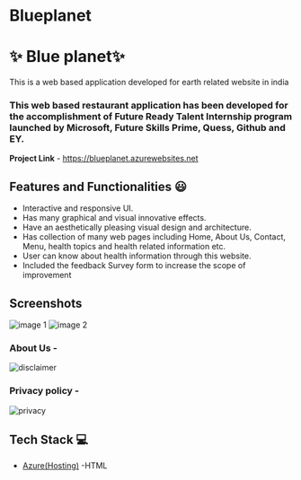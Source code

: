 # Blueplanet
# ✨ Blue planet✨

This is a web based application developed for earth related  website in india

### This web based restaurant application has been developed for the accomplishment of Future Ready Talent Internship program launched by Microsoft, Future Skills Prime, Quess, Github and EY.


**Project Link** - https://blueplanet.azurewebsites.net



## Features and Functionalities 😃

- Interactive and responsive UI.
- Has many graphical and visual innovative effects.
- Have an aesthetically pleasing visual design and architecture.
- Has collection of many web pages including Home, About Us, Contact, Menu, health topics and health related information etc.
- User can know about health information through this website.
- Included the feedback Survey form to increase the scope of improvement 

## Screenshots

 


![image 1](https://user-images.githubusercontent.com/115135324/194542304-23eae8d2-b706-431a-b4fd-82bb20af36aa.png)
![image 2](https://user-images.githubusercontent.com/115135324/194542323-e4f8c39b-a546-4e1e-99fa-b3c7c6eb9444.png)
   

### About Us -





![disclaimer](https://user-images.githubusercontent.com/115135324/194542436-51c6c7aa-4371-48b3-97ea-28c8ad365a87.png)


### Privacy policy -





![privacy](https://user-images.githubusercontent.com/115135324/194542476-46ce357a-48d9-4468-9d11-02fa7576eab3.png)

## Tech Stack 💻

- [Azure(Hosting)](https://azure.microsoft.com/en-in/features/azure-portal/)
-HTML
